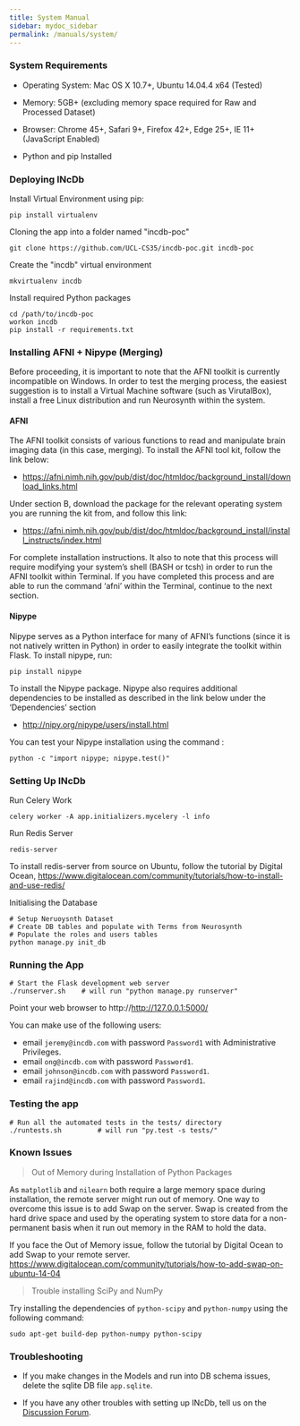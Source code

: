 ```yaml
---
title: System Manual
sidebar: mydoc_sidebar
permalink: /manuals/system/
---
```

### System Requirements

* Operating System: Mac OS X 10.7+, Ubuntu 14.04.4 x64 (Tested)

* Memory: 5GB+ (excluding memory space required for Raw and Processed Dataset)

* Browser: Chrome 45+, Safari 9+, Firefox 42+, Edge 25+, IE 11+ (JavaScript Enabled)

* Python and pip Installed

### Deploying INcDb

Install Virtual Environment using pip:

	pip install virtualenv

Cloning the app into a folder named "incdb-poc"

	git clone https://github.com/UCL-CS35/incdb-poc.git incdb-poc

Create the "incdb" virtual environment

	mkvirtualenv incdb

Install required Python packages

	cd /path/to/incdb-poc
	workon incdb
	pip install -r requirements.txt

### Installing AFNI + Nipype (Merging)

Before proceeding, it is important to note that the AFNI toolkit is currently incompatible on Windows. In order to test the merging process, the easiest suggestion is to install a Virtual Machine software (such as VirutalBox), install a free Linux distribution and run Neurosynth within the system.

#### AFNI

The AFNI toolkit consists of various functions to read and manipulate brain imaging data (in this case, merging). To install the AFNI tool kit, follow the link below:

* <https://afni.nimh.nih.gov/pub/dist/doc/htmldoc/background_install/download_links.html>

Under section B, download the package for the relevant operating system you are running the kit from, and follow this link:

* <https://afni.nimh.nih.gov/pub/dist/doc/htmldoc/background_install/install_instructs/index.html>

For complete installation instructions. It also to note that this process will require modifying your system’s shell (BASH or tcsh) in order to run the AFNI toolkit within Terminal. If you have completed this process and are able to run the command ‘afni’ within the Terminal, continue to the next section.

#### Nipype

Nipype serves as a Python interface for many of AFNI’s functions (since it is not natively written in Python) in order to easily integrate the toolkit within Flask. To install nipype, run:

	pip install nipype

To install the Nipype package. Nipype also requires additional dependencies to be installed as described in the link below under the ‘Dependencies’ section

* <http://nipy.org/nipype/users/install.html>

You can test your Nipype installation using the command :
	
	python -c "import nipype; nipype.test()"

### Setting Up INcDb

Run Celery Work

	celery worker -A app.initializers.mycelery -l info

Run Redis Server
	
	redis-server

To install redis-server from source on Ubuntu, follow the tutorial by Digital Ocean, <https://www.digitalocean.com/community/tutorials/how-to-install-and-use-redis/>

Initialising the Database

	# Setup Neruoysnth Dataset
	# Create DB tables and populate with Terms from Neurosynth
	# Populate the roles and users tables	
	python manage.py init_db

### Running the App
	
	# Start the Flask development web server
	./runserver.sh    # will run "python manage.py runserver"

Point your web browser to http://http://127.0.0.1:5000/

You can make use of the following users:

* email `jeremy@incdb.com` with password `Password1` with Administrative Privileges.
* email `ong@incdb.com` with password `Password1`.
* email `johnson@incdb.com` with password `Password1`.
* email `rajind@incdb.com` with password `Password1`.

### Testing the app

    # Run all the automated tests in the tests/ directory
    ./runtests.sh         # will run "py.test -s tests/"

### Known Issues

> Out of Memory during Installation of Python Packages

As `matplotlib` and `nilearn` both require a large memory space during installation, the remote server might run out of memory. One way to overcome this issue is to add Swap on the server. Swap is created from the hard drive space and used by the operating system to store data for a non-permanent basis when it run out memory in the RAM to hold the data.

If you face the Out of Memory issue, follow the tutorial by Digital Ocean to add Swap to your remote server. <https://www.digitalocean.com/community/tutorials/how-to-add-swap-on-ubuntu-14-04>

> Trouble installing SciPy and NumPy

Try installing the dependencies of `python-scipy` and `python-numpy` using the following command:
	
	sudo apt-get build-dep python-numpy python-scipy

### Troubleshooting

* If you make changes in the Models and run into DB schema issues, delete the sqlite DB file `app.sqlite`.

* If you have any other troubles with setting up INcDb, tell us on the [Discussion Forum](../support/).
